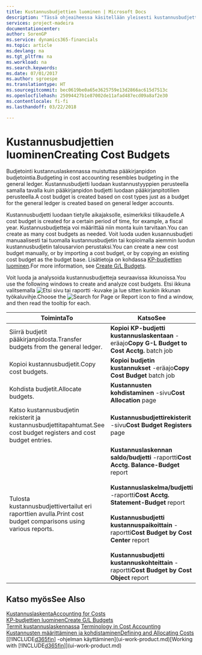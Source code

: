 ```yaml
---
title: Kustannusbudjettien luominen | Microsoft Docs
description: "Tässä ohjeaiheessa käsitellään yleisesti kustannusbudjettien luontia ja analysointia."
services: project-madeira
documentationcenter: 
author: SorenGP
ms.service: dynamics365-financials
ms.topic: article
ms.devlang: na
ms.tgt_pltfrm: na
ms.workload: na
ms.search.keywords: 
ms.date: 07/01/2017
ms.author: sgroespe
ms.translationtype: HT
ms.sourcegitcommit: bec0619be0a65e3625759e13d2866ac615d7513c
ms.openlocfilehash: 25094427b1e87002de11afad487ecd09a8af2e30
ms.contentlocale: fi-fi
ms.lasthandoff: 03/22/2018

---
```

# <a name="creating-cost-budgets"></a><span data-ttu-id="5bd97-103">Kustannusbudjettien luominen</span><span class="sxs-lookup"><span data-stu-id="5bd97-103">Creating Cost Budgets</span></span>
<span data-ttu-id="5bd97-104">Budjetointi kustannuslaskennassa muistuttaa pääkirjanpidon budjetointia.</span><span class="sxs-lookup"><span data-stu-id="5bd97-104">Budgeting in cost accounting resembles budgeting in the general ledger.</span></span> <span data-ttu-id="5bd97-105">Kustannusbudjetti luodaan kustannustyyppien perusteella samalla tavalla kuin pääkirjanpidon budjetti luodaan pääkirjanpitotilien perusteella.</span><span class="sxs-lookup"><span data-stu-id="5bd97-105">A cost budget is created based on cost types just as a budget for the general ledger is created based on general ledger accounts.</span></span>  

<span data-ttu-id="5bd97-106">Kustannusbudjetti luodaan tietylle aikajaksolle, esimerkiksi tilikaudelle.</span><span class="sxs-lookup"><span data-stu-id="5bd97-106">A cost budget is created for a certain period of time, for example, a fiscal year.</span></span> <span data-ttu-id="5bd97-107">Kustannusbudjetteja voi määrittää niin monta kuin tarvitaan.</span><span class="sxs-lookup"><span data-stu-id="5bd97-107">You can create as many cost budgets as needed.</span></span> <span data-ttu-id="5bd97-108">Voit luoda uuden kusannusbudjeti manuaalisesti tai tuomalla kustannusbudjetin tai kopioimalla aiemmin luodun kustannusbudjetin talousarvion perustaksi.</span><span class="sxs-lookup"><span data-stu-id="5bd97-108">You can create a new cost budget manually, or by importing a cost budget, or by copying an existing cost budget as the budget base.</span></span> <span data-ttu-id="5bd97-109">Lisätietoja on kohdassa [KP-budjettien luominen](finance-how-create-budgets.md).</span><span class="sxs-lookup"><span data-stu-id="5bd97-109">For more information, see [Create G/L Budgets](finance-how-create-budgets.md).</span></span>

<span data-ttu-id="5bd97-110">Voit luoda ja analysoida kustannusbudjetteja seuraavissa ikkunoissa.</span><span class="sxs-lookup"><span data-stu-id="5bd97-110">You use the following windows to create and analyze cost budgets.</span></span> <span data-ttu-id="5bd97-111">Etsi ikkuna valitsemalla ![Etsi sivu tai raportti](media/ui-search/search_small.png "Etsi sivu tai raportti -kuvake") -kuvake ja lue sitten kunkin ikkunan työkaluvihje.</span><span class="sxs-lookup"><span data-stu-id="5bd97-111">Choose the ![Search for Page or Report](media/ui-search/search_small.png "Search for Page or Report icon") icon to find a window, and then read the tooltip for each.</span></span>

|<span data-ttu-id="5bd97-112">Toiminta</span><span class="sxs-lookup"><span data-stu-id="5bd97-112">To</span></span>|<span data-ttu-id="5bd97-113">Katso</span><span class="sxs-lookup"><span data-stu-id="5bd97-113">See</span></span>|  
|--------|---------|  
|<span data-ttu-id="5bd97-114">Siirrä budjetit pääkirjanpidosta.</span><span class="sxs-lookup"><span data-stu-id="5bd97-114">Transfer budgets from the general ledger.</span></span>|<span data-ttu-id="5bd97-115">**Kopioi KP-budjetti kustannuslaskentaan** -eräajo</span><span class="sxs-lookup"><span data-stu-id="5bd97-115">**Copy G-L Budget to Cost Acctg.** batch job</span></span>|  
|<span data-ttu-id="5bd97-116">Kopioi kustannusbudjetit.</span><span class="sxs-lookup"><span data-stu-id="5bd97-116">Copy cost budgets.</span></span>|<span data-ttu-id="5bd97-117">**Kopioi budjetin kustannukset** -eräajo</span><span class="sxs-lookup"><span data-stu-id="5bd97-117">**Copy Cost Budget** batch job</span></span>|  
|<span data-ttu-id="5bd97-118">Kohdista budjetit.</span><span class="sxs-lookup"><span data-stu-id="5bd97-118">Allocate budgets.</span></span>|<span data-ttu-id="5bd97-119">**Kustannusten kohdistaminen** -sivu</span><span class="sxs-lookup"><span data-stu-id="5bd97-119">**Cost Allocation** page</span></span>|  
|<span data-ttu-id="5bd97-120">Katso kustannusbudjetin rekisterit ja kustannusbudjettitapahtumat.</span><span class="sxs-lookup"><span data-stu-id="5bd97-120">See cost budget registers and cost budget entries.</span></span>|<span data-ttu-id="5bd97-121">**Kustannusbudjettirekisterit** -sivu</span><span class="sxs-lookup"><span data-stu-id="5bd97-121">**Cost Budget Registers** page</span></span>|  
|<span data-ttu-id="5bd97-122">Tulosta kustannusbudjettivertailut eri raporttien avulla.</span><span class="sxs-lookup"><span data-stu-id="5bd97-122">Print cost budget comparisons using various reports.</span></span>|<span data-ttu-id="5bd97-123">**Kustannuslaskennan saldo/budjetti** -raportti</span><span class="sxs-lookup"><span data-stu-id="5bd97-123">**Cost Acctg. Balance-Budget** report</span></span><br /><br /> <span data-ttu-id="5bd97-124">**Kustannuslaskelma/budjetti** -raportti</span><span class="sxs-lookup"><span data-stu-id="5bd97-124">**Cost Acctg. Statement-Budget** report</span></span><br /><br /> <span data-ttu-id="5bd97-125">**Kustannusbudjetti kustannuspaikoittain** -raportti</span><span class="sxs-lookup"><span data-stu-id="5bd97-125">**Cost Budget by Cost Center** report</span></span><br /><br /> <span data-ttu-id="5bd97-126">**Kustannusbudjetti kustannuskohteittain** -raportti</span><span class="sxs-lookup"><span data-stu-id="5bd97-126">**Cost Budget by Cost Object** report</span></span>|  

## <a name="see-also"></a><span data-ttu-id="5bd97-127">Katso myös</span><span class="sxs-lookup"><span data-stu-id="5bd97-127">See Also</span></span>  
[<span data-ttu-id="5bd97-128">Kustannuslaskenta</span><span class="sxs-lookup"><span data-stu-id="5bd97-128">Accounting for Costs</span></span>](finance-manage-cost-accounting.md)  
[<span data-ttu-id="5bd97-129">KP-budjettien luominen</span><span class="sxs-lookup"><span data-stu-id="5bd97-129">Create G/L Budgets</span></span>](finance-how-create-budgets.md)  
<span data-ttu-id="5bd97-130">[Termit kustannuslaskennassa](finance-terminology-in-cost-accounting.md) </span><span class="sxs-lookup"><span data-stu-id="5bd97-130">[Terminology in Cost Accounting](finance-terminology-in-cost-accounting.md) </span></span>  
[<span data-ttu-id="5bd97-131">Kustannusten määrittäminen ja kohdistaminen</span><span class="sxs-lookup"><span data-stu-id="5bd97-131">Defining and Allocating Costs</span></span>](finance-define-and-allocate-costs.md)  
<span data-ttu-id="5bd97-132">[[!INCLUDE[d365fin](includes/d365fin_md.md)] -ohjelman käyttäminen](ui-work-product.md)</span><span class="sxs-lookup"><span data-stu-id="5bd97-132">[Working with [!INCLUDE[d365fin](includes/d365fin_md.md)]](ui-work-product.md)</span></span>

